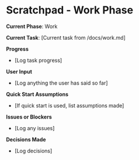 # Scratchpad - Work Phase

**Current Phase**: Work

**Current Task**: [Current task from /docs/work.md]

**Progress**  
- [Log task progress]

**User Input**  
- [Log anything the user has said so far]

**Quick Start Assumptions**  
- [If quick start is used, list assumptions made]

**Issues or Blockers**  
- [Log any issues]

**Decisions Made**  
- [Log decisions]